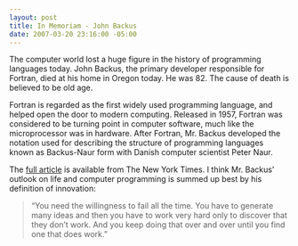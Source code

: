 ```yaml
---
layout: post
title: In Memoriam - John Backus
date: 2007-03-20 23:16:00 -05:00
---
```


The computer world lost a huge figure in the history of programming languages today. John Backus, the primary developer responsible for Fortran, died at his home in Oregon today. He was 82. The cause of death is believed to be old age.

Fortran is regarded as the first widely used programming language, and helped open the door to modern computing. Released in 1957, Fortran was considered to be turning point in computer software, much like the microprocessor was in hardware. After Fortran, Mr. Backus developed the notation used for describing the structure of programming languages known as Backus-Naur form with Danish computer scientist Peter Naur.

The [full article](http://www.nytimes.com/2007/03/20/business/20backus.html?ex=1332129600&en=c5d2d73907749f77&ei=5124&partner=permalink&exprod=permalink) is available from The New York Times. I think Mr. Backus' outlook on life and computer programming is summed up best by his definition of innovation:

> “You need the willingness to fail all the time. You have to generate many ideas and then you have to work very hard only to discover that they don’t work. And you keep doing that over and over until you find one that does work.”

